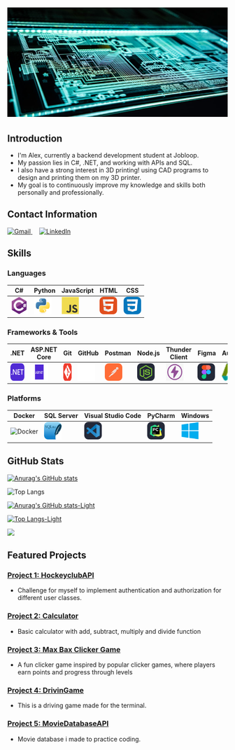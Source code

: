 # <img src="images/chip.jpg" alt="meg" width="100%" height="250">

## Introduction

- I'm Alex, currently a backend development student at Jobloop.
- My passion lies in C#, .NET, and working with APIs and SQL.
- I also have a strong interest in 3D printing! using CAD programs to design and printing them on my 3D printer.
- My goal is to continuously improve my knowledge and skills both personally and professionally.


## Contact Information

<a href="mailto:bax082024@gmail.com">
  <img src="https://img.shields.io/badge/-Gmail-D14836?style=flat-square&logo=gmail&logoColor=white" alt="Gmail" width="150" height="50">
</a>
&nbsp;&nbsp;&nbsp;
<a href="https://www.linkedin.com/in/alexander-busch-2789b4334/">
  <img src="https://img.shields.io/badge/LinkedIn-blue?style=flat-square&logo=linkedin&logoColor=white" alt="LinkedIn" width="150" height="50">
</a>





## Skills

### Languages
| C# | Python | JavaScript | HTML | CSS |
|---|---|---|---|---|
| <img src="images/csharp.svg" alt="C#" width="40" height="40"> | <img src="images/python-original.svg" alt="Python" width="40" height="40"> | <img src="images/Js.svg" alt="JavaScript" width="40" height="40"> | <img src="images/HTML.svg" alt="HTML" width="40" height="40"> | <img src="images/CSS.svg" alt="CSS" width="40" height="40"> |

### Frameworks & Tools
| .NET | ASP.NET Core | Git | GitHub | Postman | Node.js | Thunder Client | Figma | Autodesk | Ultimaker Cura | Blender | Azure |
|---|---|---|---|---|---|---|---|---|---|---|---|
| <img src="images/DotNet.svg" alt=".NET" width="40" height="40"> | <img src="images/aspnet.png" alt="ASP.NET Core" width="40" height="40"> | <img src="images/Git.svg" alt="Git" width="40" height="40"> | <img src="images/white-git.png" alt="GitHub" width="40" height="40"> | <img src="images/Postman.svg" alt="Postman" width="40" height="40"> | <img src="images/NodeJS-Dark.svg" alt="Node.js" width="40" height="40"> | <img src="images/Thunder.png" alt="Thunder Client" width="40" height="40"> | <img src="images/Figma-Dark.svg" alt="Figma" width="40" height="40"> | <img src="images/autodesk.png" alt="Autodesk" width="40" height="40"> | <img src="images/ultimaker-cura.png" alt="Ultimaker Cura" width="40" height="40"> | <img src="images/Blender-Dark.svg" alt="Blender" width="40" height="40"> | <img src="images/Azure-Dark.svg" alt="Azure" width="40" height="40"> |


### Platforms
| Docker | SQL Server | Visual Studio Code | PyCharm | Windows |
|---|---|---|---|---|
| <img src="https://img.shields.io/badge/-Docker-2496ED?style=flat-square&logo=docker&logoColor=white" alt="Docker" width="40" height="40"> | <img src="images/SQLite.svg" alt="SQL Server" width="40" height="40"> | <img src="images/VSCode-Dark.svg" alt="Visual Studio Code" width="40" height="40"> | <img src="images/PyCharm-Dark.svg" alt="PyCharm" width="40" height="40"> | <img src="images/windows8-original.svg" alt="Windows" width="40" height="40"> |



## GitHub Stats

[![Anurag's GitHub stats](https://github-readme-stats.vercel.app/api?username=bax082024&hide=stars&show_icons=true&bg_color=0d1117&title_color=ffffff&icon_color=79ff97&text_color=ffffff&border_color=30363d&border_radius=10)](https://github.com/bax082024/github-readme-stats)

![Top Langs](https://github-readme-stats.vercel.app/api/top-langs/?username=bax082024&layout=compact&bg_color=0d1117&size_weight=0.2&count_weight=0.5&title_color=ffffff&text_color=ffffff&border_color=30363d&border_radius=10)

[![Anurag's GitHub stats-Light](https://github-readme-stats.vercel.app/api?username=bax082024&show_icons=true&bg_color=100,ffecd9,f21f1f&title_color=f21f1f&icon_color=f21f1f&text_color=636363&border_color=787878&border_radius=10&theme=default#gh-light-mode-only)](https://github.com/bax082024/github-readme-stats#gh-light-mode-only)

[![Top Langs-Light](https://github-readme-stats.vercel.app/api/top-langs/?username=bax082024&size_weight=1&count_weight=0.5&bg_color=120,ffecd9,f21f1f&title_color=f21f1f&icon_color=f21f1f&text_color=636363&border_color=787878&border_radius=10&theme=default#gh-light-mode-only)](https://github.com/bax082024/github-readme-stats#gh-light-mode-only)

![](https://komarev.com/ghpvc/?username=bax082024&color=30363d&style=flat-square)

## Featured Projects

### [Project 1: HockeyclubAPI](https://github.com/bax082024/HockeyClubAPI)
- Challenge for myself to implement authentication and authorization for different user classes.

### [Project 2: Calculator](https://github.com/bax082024/CalculatorBasic)
- Basic calculator with add, subtract, multiply and divide function

### [Project 3: Max Bax Clicker Game](https://github.com/bax082024/max-bax-clicker)
- A fun clicker game inspired by popular clicker games, where players earn points and progress through levels

### [Project 4: DrivinGame](https://github.com/bax082024/DrivinGame-)
- This is a driving game made for the terminal.

### [Project 5: MovieDatabaseAPI](https://github.com/bax082024/MovieDataBaseAPI)
- Movie database i made to practice coding.
